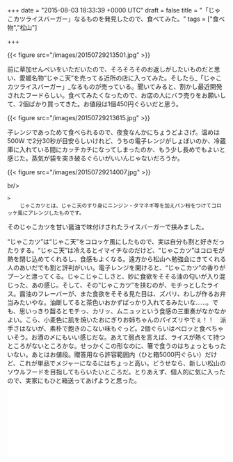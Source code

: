 
+++
date = "2015-08-03 18:33:39 +0000 UTC"
draft = false
title = "「じゃこカツライスバーガー」なるものを発見したので、食べてみた。"
tags = ["食べ物","松山"]

+++


{{< figure src="/images/20150729213501.jpg"  >}}

前に草加せんべいをいただいたので、そろそろそのお返しがしたいものだと思い、愛媛名物“じゃこ天”を売ってる近所の店に入ってみた。そしたら_「じゃこカツライスバーガー」_なるものが売っている。聞いてみると、割かし最近開発されたフードらしい。食べてみたくなったので、お店の人にバラ売りをお願いして、2個ばかり買ってきた。お値段は1個450円ぐらいだと思う。

{{< figure src="/images/20150729213615.jpg"  >}}

子レンジであっためて食べられるので、夜食なんかにちょうどよさげ。温めは 500W で2分30秒が目安らしいけれど、うちの電子レンジがしょぼいのか、冷蔵庫に入れている間にカッチカチになってしまったのか、もう少し長めでもよいと感じた。蒸気が袋を突き破るぐらいがいいんじゃないだろうか。

{{< figure src="/images/20150729214007.jpg"  >}}

br/>


    >
        じゃこカツとは、じゃこ天のすり身にニンジン・タマネギ等を加えパン粉をつけてコロッケ風にアレンジしたものです。
そのじゃこカツを甘い醤油で味付けされたライスバーガーで挟みました。

    
“じゃこカツ”は“じゃこ天”をコロッケ風にしたもので、実は自分も割と好きだったりする。“じゃこ天”は冷えるとイマイチなのだけど、“じゃこカツ”はコロモが熱を閉じ込めてくれるし、食感もよくなる。遠方から松山へ勉強会にきてくれる人のあいだでも割と評判がいい。電子レンジを開けると、“じゃこカツ”の香りがプーンと漂ってくる。じゃこじゃこしさと、妙に食欲をそそる油の匂いが入り混じった、あの感じ。そして、その“じゃこカツ”を挟むのが、モチっとしたライス。醤油のフレーバーが、また食欲をそそる見た目は、ズバリ、わしが作るお弁当みたいやな。油断してると茶色いおかずばっかり入れてるみたいな……。でも、思いっきり齧るとモチっ、カリッ、ムニュッという食感の三重奏がなかなかよい。こら、小麦色に肌を焼いたおにぎりお姉ちゃんのパイズリやでぇ！！　派手さはないが、素朴で飽きのこない味もぐっど。2個ぐらいはペロッと食べちゃいそう。お酒の〆にもいい感じだな。あえて弱点を言えば、ライスが熱くて持つところがないところかな。せっかくこの形なのに、箸で食うのはちょっともったいない。あとはお値段。贈答用なら許容範囲内（ひと箱5000円ぐらい）だけど、これが単品でメジャーになるにはちょっと高い。どうせなら、新しい松山のソウルフードを目指してもらいたいところだ。とりあえず、個人的に気に入ったので、実家にもひと箱送ってあげようと思った。<iframe src="//hatenablog-parts.com/embed?url=http%3A%2F%2Fwww.jyakoten.jp%2Fproduct-list%2F22" title="じゃこカツライスバーガー - 株式会社　谷本蒲鉾店" class="embed-card embed-webcard" scrolling="no" frameborder="0" style="display: block; width: 100%; height: 155px; max-width: 500px; margin: 10px 0px;"><a href="http://www.jyakoten.jp/product-list/22">じゃこカツライスバーガー - 株式会社　谷本蒲鉾店</a></iframe>


